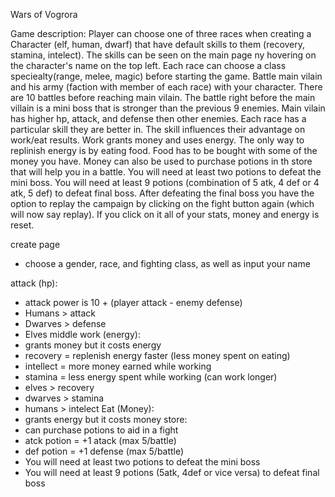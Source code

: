 Wars of Vogrora

Game description:
Player can choose one of three races when creating a Character (elf, human, dwarf) that have default skills to them (recovery, stamina, intelect). The skills can be seen on the main page ny hovering on the character's name on the top left. Each race can choose a class speciealty(range, melee, magic) before starting the game. Battle main vilain and his army (faction with member of each race) with your character. There are 10 battles before reaching main vilain. The battle right before the main villain is a mini boss that is stronger than the previous 9 enemies. Main vilain has higher hp, attack, and defense then other enemies. Each race has a particular skill they are better in. The skill influences their advantage on work/eat results. Work grants money and uses energy. The only way to replinish energy is by eating food. Food has to be bought with some of the money you have. Money can also be used to purchase potions in th store that will help you in a battle. You will need at least two potions to defeat the mini boss. You will need at least 9 potions (combination of 5 atk, 4 def or 4 atk, 5 def) to defeat final boss. After defeating the final boss you have the option to replay the campaign by clicking on the fight button again (which will now say replay). If you click on it all of your stats, money and energy is reset. 

create page
- choose a gender, race, and fighting class, as well as input your name
            
attack (hp):
- attack power is 10 + (player attack - enemy defense)
- Humans > attack
- Dwarves > defense
- Elves middle
work (energy):
- grants money but it costs energy
- recovery = replenish energy faster (less money spent on eating) 
- intellect = more money earned while working
- stamina = less energy spent while working (can work longer)
- elves > recovery
- dwarves > stamina 
- humans > intelect 
Eat (Money):
- grants energy but it costs money
store:
- can purchase potions to aid in a fight
- atck potion = +1 atack (max 5/battle)
- def potion = +1 defense (max 5/battle)
- You will need at least two potions to defeat the mini boss
- You will need at least 9 potions (5atk, 4def or vice versa) to defeat final boss
